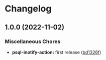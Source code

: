 # Changelog

## 1.0.0 (2022-11-02)


### Miscellaneous Chores

* **psql-inotify-action:** first release ([bd1326f](https://github.com/ptonini/docker-images/commit/bd1326f0da12986f9e5bcfb51a52f3bbde939568))

